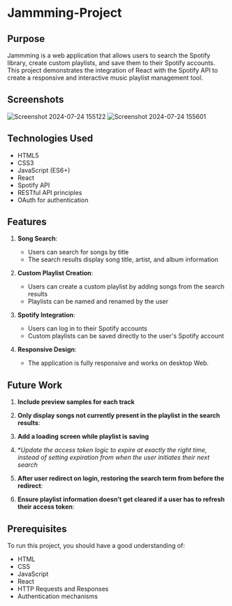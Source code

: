 # Jammming-Project

## Purpose
Jammming is a web application that allows users to search the Spotify library, create custom playlists, and save them to their Spotify accounts. This project demonstrates the integration of React with the Spotify API to create a responsive and interactive music playlist management tool.

## Screenshots
![Screenshot 2024-07-24 155122](https://github.com/user-attachments/assets/041aeaca-59c9-4651-8aee-e2a7e1137aaa)
![Screenshot 2024-07-24 155601](https://github.com/user-attachments/assets/e5c11ec0-65be-4cff-8371-eed99ac8847b)

## Technologies Used
- HTML5
- CSS3
- JavaScript (ES6+)
- React
- Spotify API
- RESTful API principles
- OAuth for authentication

## Features
1. **Song Search**: 
   - Users can search for songs by title
   - The search results display song title, artist, and album information

2. **Custom Playlist Creation**:
   - Users can create a custom playlist by adding songs from the search results
   - Playlists can be named and renamed by the user

3. **Spotify Integration**:
   - Users can log in to their Spotify accounts
   - Custom playlists can be saved directly to the user's Spotify account

4. **Responsive Design**:
   - The application is fully responsive and works on desktop Web.

## Future Work
1. **Include preview samples for each track**

2. **Only display songs not currently present in the playlist in the search results**:

3. **Add a loading screen while playlist is saving**

4. **Update the access token logic to expire at exactly the right time, instead of setting expiration from when the user initiates their next search*

5. **After user redirect on login, restoring the search term from before the redirect**:

6. **Ensure playlist information doesn’t get cleared if a user has to refresh their access token**:

## Prerequisites
To run this project, you should have a good understanding of:
- HTML
- CSS
- JavaScript
- React
- HTTP Requests and Responses
- Authentication mechanisms
